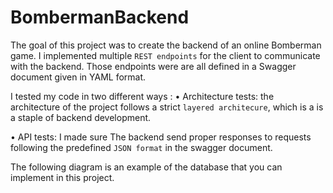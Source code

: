 # BombermanBackend

The goal of this project was to create the backend of an online Bomberman game.
I implemented multiple `REST endpoints` for the client to communicate with the backend.
Those endpoints were are all defined in a Swagger document given in YAML format.

I tested my code in two different ways :
• Architecture tests: 
  the architecture of the project follows a strict `layered architecure`, which is a is a staple of backend development.

• API tests: 
  I made sure The backend send proper responses to requests following the predefined `JSON format` in the swagger document.
  
The following diagram is an example of the database that you can implement in this project.
